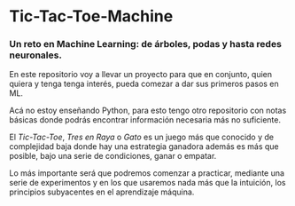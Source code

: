 # Tic-Tac-Toe-Machine
### Un reto en Machine Learning: de árboles, podas y hasta redes neuronales. 

En este repositorio voy a llevar un proyecto para que en conjunto, quien quiera y tenga tenga interés, pueda comezar a dar sus primeros pasos en ML.

Acá no estoy enseñando Python, para esto tengo otro repositorio con notas básicas donde podrás encontrar información necesaria más no suficiente.

El _Tic-Tac-Toe_, _Tres en Raya_ o _Gato_ es un juego más que conocido y de complejidad baja donde hay una estrategia ganadora además es más que posible, bajo una serie de condiciones, ganar o empatar. 

Lo más importante será que podremos comenzar a practicar, mediante una serie de experimentos y en los que usaremos nada más que la intuición, los principios subyacentes en el aprendizaje máquina.
